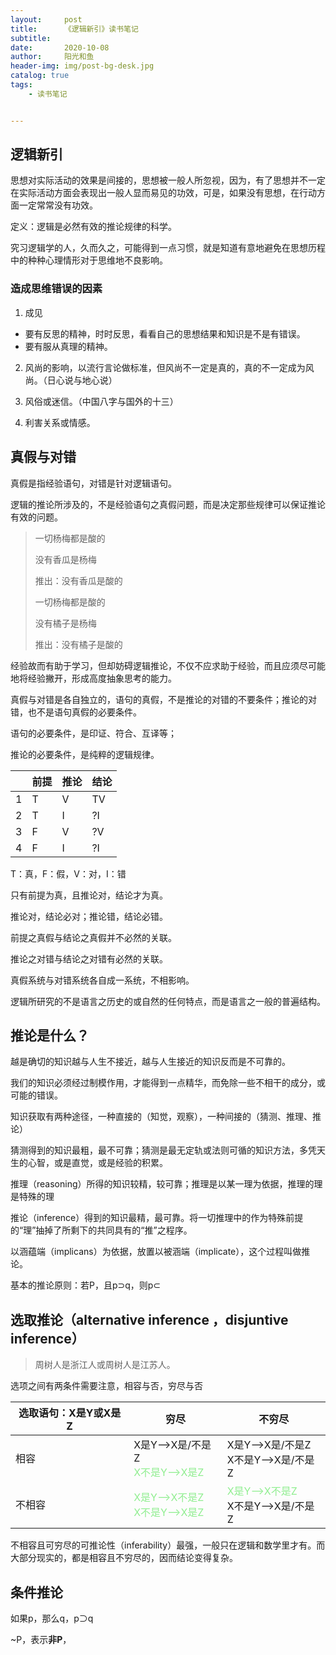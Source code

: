 ```yaml
---
layout:     post
title:      《逻辑新引》读书笔记
subtitle:   
date:       2020-10-08
author:     阳光和鱼
header-img: img/post-bg-desk.jpg
catalog: true
tags:
    - 读书笔记


---
```


## 逻辑新引

思想对实际活动的效果是间接的，思想被一般人所忽视，因为，有了思想并不一定在实际活动方面会表现出一般人显而易见的功效，可是，如果没有思想，在行动方面一定常常没有功效。

定义：逻辑是必然有效的推论规律的科学。

究习逻辑学的人，久而久之，可能得到一点习惯，就是知道有意地避免在思想历程中的种种心理情形对于思维地不良影响。

### 造成思维错误的因素

1. 成见

  - 要有反思的精神，时时反思，看看自己的思想结果和知识是不是有错误。
  - 要有服从真理的精神。

2. 风尚的影响，以流行言论做标准，但风尚不一定是真的，真的不一定成为风尚。（日心说与地心说）

3. 风俗或迷信。（中国八字与国外的十三）

4. 利害关系或情感。

## 真假与对错

真假是指经验语句，对错是针对逻辑语句。

逻辑的推论所涉及的，不是经验语句之真假问题，而是决定那些规律可以保证推论有效的问题。

> 一切杨梅都是酸的
>
> 没有香瓜是杨梅
>
> 推出：没有香瓜是酸的
>
> 一切杨梅都是酸的
>
> 没有橘子是杨梅
>
> 推出：没有橘子是酸的

经验故而有助于学习，但却妨碍逻辑推论，不仅不应求助于经验，而且应须尽可能地将经验撇开，形成高度抽象思考的能力。

真假与对错是各自独立的，语句的真假，不是推论的对错的不要条件；推论的对错，也不是语句真假的必要条件。

语句的必要条件，是印证、符合、互译等；

推论的必要条件，是纯粹的逻辑规律。

|      | 前提 | 推论 | 结论 |
| ---- | ---- | ---- | ---- |
| 1    | T    | V    | TV   |
| 2    | T    | I    | ?I   |
| 3    | F    | V    | ?V   |
| 4    | F    | I    | ?I   |

T：真，F：假，V：对，I：错

只有前提为真，且推论对，结论才为真。

推论对，结论必对；推论错，结论必错。

前提之真假与结论之真假并不必然的关联。

推论之对错与结论之对错有必然的关联。

真假系统与对错系统各自成一系统，不相影响。

逻辑所研究的不是语言之历史的或自然的任何特点，而是语言之一般的普遍结构。

## 推论是什么？

越是确切的知识越与人生不接近，越与人生接近的知识反而是不可靠的。

我们的知识必须经过制模作用，才能得到一点精华，而免除一些不相干的成分，或可能的错误。

知识获取有两种途径，一种直接的（知觉，观察），一种间接的（猜测、推理、推论）

猜测得到的知识最粗，最不可靠；猜测是最无定轨或法则可循的知识方法，多凭天生的心智，或是直觉，或是经验的积累。

推理（reasoning）所得的知识较精，较可靠；推理是以某一理为依据，推理的理是特殊的理

推论（inference）得到的知识最精，最可靠。将一切推理中的作为特殊前提的“理”抽掉了所剩下的共同具有的“推”之程序。

以涵蕴端（implicans）为依据，放置以被涵端（implicate），这个过程叫做推论。

基本的推论原则：若P，且p⊃q，则p⊂

## 选取推论（alternative inference ，disjuntive inference）

> 周树人是浙江人或周树人是江苏人。

选项之间有两条件需要注意，相容与否，穷尽与否



| 选取语句：X是Y或X是Z | 穷尽                                                         | 不穷尽                                                       |
| -------------------- | ------------------------------------------------------------ | ------------------------------------------------------------ |
| 相容                 | X是Y—>X是/不是Z<br/><span style="color:lightgreen">X不是Y—>X是Z</span> | X是Y—>X是/不是Z<br/>X不是Y—>X是/不是Z                        |
| 不相容               | <span style="color:lightgreen">X是Y—>X不是Z</span><br/><span style="color:lightgreen">X不是Y—>X是Z</span> | <span style="color:lightgreen">X是Y—>X不是Z</span><br/>X不是Y—>X是/不是Z |



不相容且可穷尽的可推论性（inferability）最强，一般只在逻辑和数学里才有。而大部分现实的，都是相容且不穷尽的，因而结论变得复杂。

## 条件推论

如果p，那么q，p⊃q

~P，表示**非P**，

























